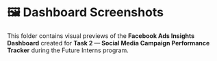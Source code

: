# 🖼️ Dashboard Screenshots

This folder contains visual previews of the **Facebook Ads Insights Dashboard** created for **Task 2 — Social Media Campaign Performance Tracker** during the Future Interns program.
